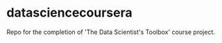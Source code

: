 datasciencecoursera
===================

Repo for the completion of 'The Data Scientist's Toolbox' course project.
